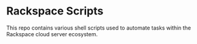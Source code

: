 # Rackspace Scripts #

This repo contains various shell scripts used to automate tasks within the Rackspace cloud server ecosystem.
